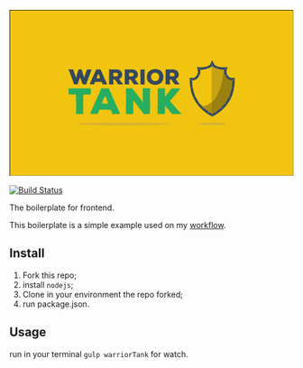 ![Warrior Tank](logo.png)

[![Build Status](https://travis-ci.org/meche/warrior-tank.svg?branch=master)](https://travis-ci.org/meche/warrior-tank)

The boilerplate for frontend.

This boilerplate is a simple example used on my [workflow](https://github.com/meche/workflow).

## Install

1. Fork this repo;
2. install `nodejs`;
3. Clone in your environment the repo forked;
4. run package.json.

## Usage

run in your terminal `gulp warriorTank` for watch.
